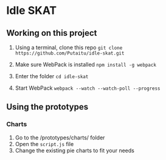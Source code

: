 # Idle SKAT

## Working on this project

1. Using a terminal, clone this repo
   `git clone https://github.com/Putaitu/idle-skat.git`

2. Make sure WebPack is installed
   `npm install -g webpack`
   
3. Enter the folder
   `cd idle-skat`
   
4. Start WebPack
   `webpack --watch --watch-poll --progress`
   
## Using the prototypes

### Charts
1. Go to the /prototypes/charts/ folder
2. Open the `script.js` file
3. Change the existing pie charts to fit your needs
